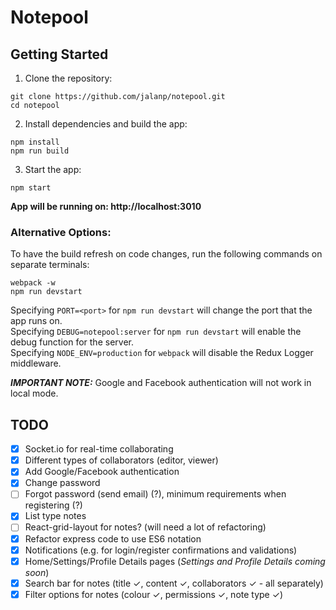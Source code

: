 # Notepool

## Getting Started
1. Clone the repository:
```
git clone https://github.com/jalanp/notepool.git
cd notepool
```
2. Install dependencies and build the app:
```
npm install
npm run build
```
3. Start the app:
```
npm start
```
**App will be running on: http://localhost:3010**

### Alternative Options:

To have the build refresh on code changes, run the following commands on separate terminals:
```
webpack -w
npm run devstart
```
Specifying ```PORT=<port>``` for ```npm run devstart``` will change the port that the app runs on.  
Specifying ```DEBUG=notepool:server``` for ```npm run devstart``` will enable the debug function for the server.  
Specifying ```NODE_ENV=production``` for ```webpack``` will disable the Redux Logger middleware.

***IMPORTANT NOTE:*** Google and Facebook authentication will not work in local mode.

## TODO
- [x] Socket.io for real-time collaborating
- [x] Different types of collaborators (editor, viewer)
- [x] Add Google/Facebook authentication
- [x] Change password
- [ ] Forgot password (send email) (?), minimum requirements when registering (?)
- [x] List type notes
- [ ] React-grid-layout for notes? (will need a lot of refactoring)
- [x] Refactor express code to use ES6 notation
- [x] Notifications (e.g. for login/register confirmations and validations)
- [x] Home/Settings/Profile Details pages (*Settings and Profile Details coming soon*)
- [x] Search bar for notes (title &#10003;, content &#10003;, collaborators &#10003; - all separately)
- [x] Filter options for notes (colour &#10003;, permissions &#10003;, note type &#10003;)
